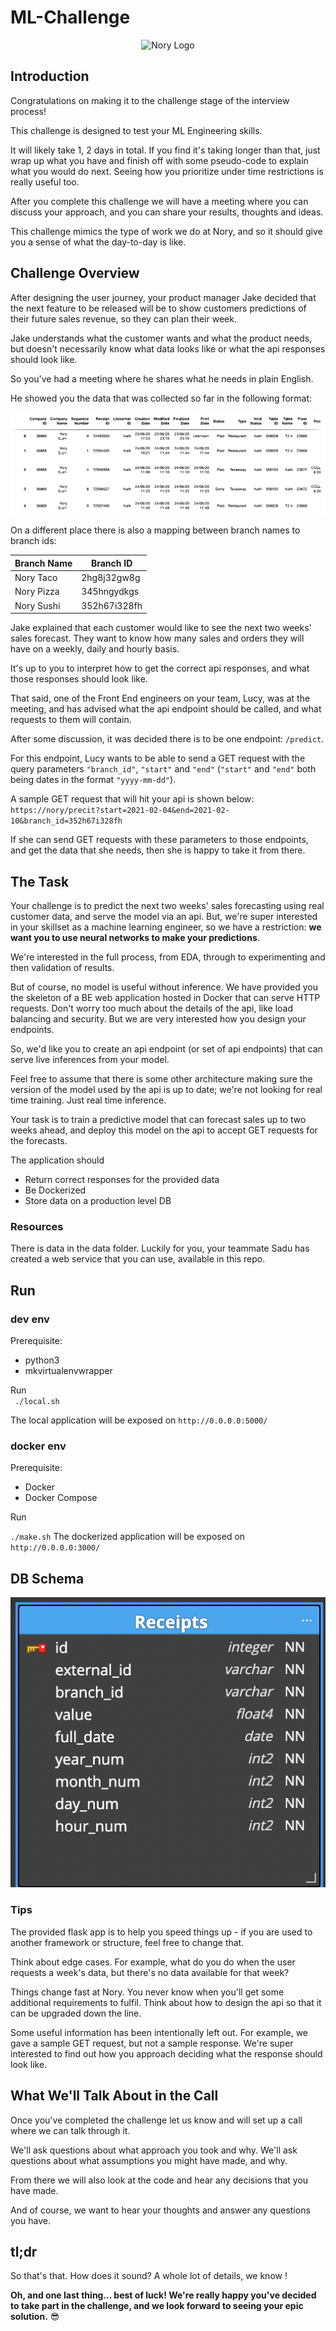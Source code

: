 # ML-Challenge
<p align="center">
    <img alt="Nory Logo"
        src="https://nory.ai/static/media/n-logo.34190c70.svg"
    />
</p>

## Introduction ## 

Congratulations on making it to the challenge stage of the interview process! 

This challenge is designed to test your ML Engineering skills. 

It will likely take 1, 2 days in total.  If you find it's taking longer than that, just wrap up what you have and finish off with some pseudo-code to explain what you would do next. Seeing how you prioritize under time restrictions is really useful too.

After you complete this challenge we will have a meeting where you can discuss your approach, and you can share your results, thoughts and ideas. 

This challenge mimics the type of work we do at Nory, and so it should give you a sense of what the day-to-day is like.

## **Challenge Overview**

After designing the user journey, your product manager Jake decided that the next feature to be released will be to show customers predictions of their future sales revenue, so they can plan their week.

Jake understands what the customer wants and what the product needs, but doesn't necessarily know what data looks like or what the api responses should look like. 

So you've had a meeting where he shares what he needs in plain English. 

He showed you the data that was collected so far in the following format:

<p align="left">
    <img alt="Collected Data"
        src="data_sample.svg"
    />
</p>

On a different place there is also a mapping between branch names to branch ids:

Branch Name | Branch ID 
--- | --- |
| Nory Taco |	2hg8j32gw8g |
| Nory Pizza | 345hngydkgs |
| Nory Sushi |	352h67i328fh |


Jake explained that each customer would like to see the next two weeks' sales forecast. They want to know how many sales and orders they will have on a weekly, daily and hourly basis.

It's up to you to interpret how to get the correct api responses, and what those responses should look like.

That said, one of the Front End engineers on your team, Lucy, was at the meeting, and has advised what the api endpoint should be called, and what requests to them will contain. 

After some discussion, it was decided there is to be one endpoint: `/predict`.

For this endpoint, Lucy wants to be able to send a GET request with the query parameters `"branch_id"`, `"start"` and `"end"` (`"start"` and `"end"` both being dates in the format `"yyyy-mm-dd"`). 



A sample GET request that will hit your api is shown below:
`https://nory/precit?start=2021-02-04&end=2021-02-10&branch_id=352h67i328fh`

If she can send GET requests with these parameters to those endpoints, and get the data that she needs, then she is happy to take it from there.


## The Task

Your challenge is to predict the next two weeks' sales forecasting using real customer data, and serve the model via an api. But, we're super interested in your skillset as a machine learning engineer, so we have a restriction: __we want you to use neural networks to make your predictions__.

We're interested in the full process, from EDA, through to experimenting and then validation of results. 

But of course, no model is useful without inference. We have provided you the skeleton of a BE web application hosted in Docker that can serve HTTP requests. Don't worry too much about the details of the api, like load balancing and security. But we are very interested how you design your endpoints.

So, we'd like you to create an api endpoint (or set of api endpoints) that can serve live inferences from your model.

Feel free to assume that there is some other architecture making sure the version of the model used by the api is up to date; we're not looking for real time training. Just real time inference.


Your task is to train a predictive model that can forecast sales up to two weeks ahead, and deploy this model on the api to accept GET requests for the forecasts.

The application should 
* Return correct responses for the provided data 
* Be Dockerized 
* Store data on a production level DB 

### Resources

There is data in the data folder. 
Luckily for you, your teammate Sadu has created a web service that you can use, available in this repo. 

## Run
### dev env
Prerequisite: 
 - python3
 - mkvirtualenvwrapper

Run  
`` ./local.sh``

The local application will be exposed on `http://0.0.0.0:5000/`

### docker env
Prerequisite: 
  - Docker
  - Docker Compose 

Run

``./make.sh``
The dockerized application will be exposed on `http://0.0.0.0:3000/`


## DB Schema

<p align="left">
    <img alt="Revenue Schema"
        src="revenue-schema.png"
    />
</p>

### Tips 

The provided flask app is to help you speed things up - if you are used to another framework or structure, feel free to change that. 

Think about edge cases. For example, what do you do when the user requests a week's data, but there's no data available for that week?

Things change fast at Nory. You never know when you'll get some additional requirements to fulfil. Think about how to design the api so that it can be upgraded down the line.

Some useful information has been intentionally left out. For example, we gave a sample GET request, but not a sample response. We're super interested to find out how you approach deciding what the response should look like.



## **What We'll Talk About in the Call**

Once you've completed the challenge let us know and will set up a call where we can talk through it. 

We'll ask questions about what approach you took and why. We'll ask questions about what assumptions you might have made, and why.

From there we will also look at the code and hear any decisions that you have made.  

And of course, we want to hear your thoughts and answer any questions you have.

## tl;dr

So that's that. How does it sound? A whole lot of details, we know !

**Oh, and one last thing... best of luck! We're really happy you've decided to take part in the challenge, and we look forward to seeing your epic solution.** 😎


